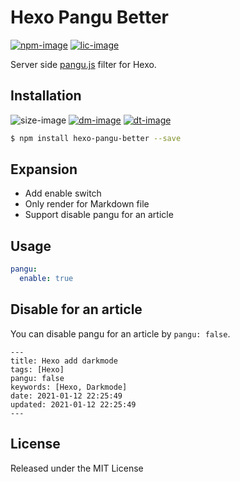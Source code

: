 # Hexo Pangu Better

[![npm-image]][npm-url]
[![lic-image]](LICENSE)

Server side [pangu.js](https://github.com/vinta/pangu.js) filter for Hexo.

## Installation

![size-image]
[![dm-image]][npm-url]
[![dt-image]][npm-url]

```bash
$ npm install hexo-pangu-better --save
```

## Expansion

- Add enable switch
- Only render for Markdown file
- Support disable pangu for an article

## Usage

``` yml
pangu:
  enable: true
```

## Disable for an article

You can disable pangu for an article by `pangu: false`.

```
---
title: Hexo add darkmode
tags: [Hexo]
pangu: false
keywords: [Hexo, Darkmode]
date: 2021-01-12 22:25:49
updated: 2021-01-12 22:25:49
---
```

## License

Released under the MIT License

[npm-url]: https://www.npmjs.com/package/hexo-pangu-better
[npm-image]: https://img.shields.io/npm/v/hexo-pangu-better?style=flat-square
[lic-image]: https://img.shields.io/npm/l/hexo-pangu-better?style=flat-square
[dm-image]: https://img.shields.io/npm/dm/hexo-pangu-better?style=flat-square
[dt-image]: https://img.shields.io/npm/dt/hexo-pangu-better?style=flat-square
[size-image]: https://img.shields.io/github/languages/code-size/rqh656418510/hexo-pangu-better?style=flat-square
